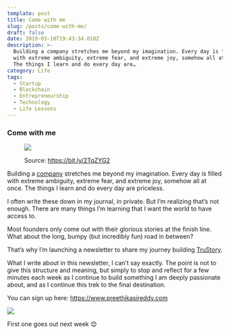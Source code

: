 ```yaml
---
template: post
title: Come with me
slug: /posts/come-with-me/
draft: false
date: 2019-03-10T19:43:34.010Z
description: >-
  Building a company stretches me beyond my imagination. Every day is filled
  with extreme ambiguity, extreme fear, and extreme joy, somehow all at once.
  The things I learn and do every day are…
category: Life
tags:
  - Startup
  - Blockchain
  - Entrepreneurship
  - Technology
  - Life Lessons
---
```

### Come with me

<figure>

![](/media/come-with-me-0.jpg)

<figcaption>Source: <a href="https://bit.ly/2TqZYG2" class="figcaption-link">https://bit.ly/2TqZYG2</a></figcaption></figure>

Building a [company](https://www.trustory.io/) stretches me beyond my imagination. Every day is filled with extreme ambiguity, extreme fear, and extreme joy, somehow all at once. The things I learn and do every day are priceless.

I often write these down in my journal, in private. But I’m realizing that’s not enough. There are many things I’m learning that I want the world to have access to.

Most founders only come out with their glorious stories at the finish line. What about the long, bumpy (but incredibly fun) road in between?

That’s why I’m launching a newsletter to share my journey building [TruStory](https://www.trustory.io/).

What I write about in this newsletter, I can’t say exactly. The point is not to give this structure and meaning, but simply to stop and reflect for a few minutes each week as I continue to build something I am deeply passionate about, and as I continue this trek to the final destination.

You can sign up here: https://www.preethikasireddy.com 



![](/media/screen-shot-2019-03-21-at-7.41.32-am.png)

First one goes out next week 😊
